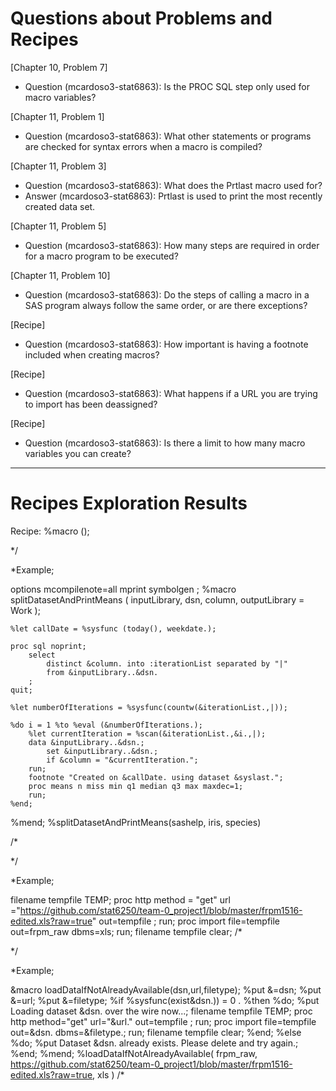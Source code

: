 # Questions about Problems and Recipes



[Chapter 10, Problem 7]
* Question (mcardoso3-stat6863):  Is the PROC SQL step only used for macro variables?



[Chapter 11, Problem 1]
* Question (mcardoso3-stat6863):  What other statements or programs are checked for syntax errors when a macro is compiled?



[Chapter 11, Problem 3]
* Question (mcardoso3-stat6863):  What does the Prtlast macro used for?
* Answer (mcardoso3-stat6863):  Prtlast is used to print the most recently created data set.


[Chapter 11, Problem 5]
* Question (mcardoso3-stat6863):  How many steps are required in order for a macro program to be executed?



[Chapter 11, Problem 10]
* Question (mcardoso3-stat6863):  Do the steps of calling a macro in a SAS program always follow the same order, or are there exceptions?



[Recipe]
* Question (mcardoso3-stat6863):  How important is having a footnote included when creating macros?



[Recipe]
* Question (mcardoso3-stat6863):  What happens if a URL you are trying to import has been deassigned?



[Recipe]
* Question (mcardoso3-stat6863):  Is there a limit to how many macro variables you can create?


***



# Recipes Exploration Results

Recipe:
%macro <macro-name> (<paramter list needed for macro>);
	<steps to determine the list of values to loop over>

*/

*Example;

options
	mcompilenote=all
	mprint
	symbolgen
;
%macro splitDatasetAndPrintMeans (
	inputLibrary,
	dsn,
	column,
	outputLibrary = Work
);

	%let callDate = %sysfunc (today(), weekdate.);

	proc sql noprint;
		select
			distinct &column. into :iterationList separated by "|"
			from &inputLibrary..&dsn.
		;
	quit;

	%let numberOfIterations = %sysfunc(countw(&iterationList.,|));

	%do i = 1 %to %eval (&numberOfIterations.);
		%let currentIteration = %scan(&iterationList.,&i.,|);
		data &inputLibrary..&dsn.;
			set &inputLibrary..&dsn.;
			if &column = "&currentIteration.";
		run;
		footnote "Created on &callDate. using dataset &syslast.";
		proc means n miss min q1 median q3 max maxdec=1;
		run;
	%end;
%mend;
%splitDatasetAndPrintMeans(sashelp, iris, species)


/*


*/

*Example;

filename tempfile TEMP;
proc http
	method = "get"
	url ="https://github.com/stat6250/team-0_project1/blob/master/frpm1516-edited.xls?raw=true"
	out=tempfile
	;
run;
proc import
	file=tempfile
	out=frpm_raw
	dbms=xls;
run;
filename tempfile clear;
/*

*/

*Example;

&macro loadDataIfNotAlreadyAvailable(dsn,url,filetype);
	%put &=dsn;
	%put &=url;
	%put &=filetype;
	%if
		%sysfunc(exist&dsn.)) = 0 .
	%then
		%do;
			%put Loading dataset &dsn. over the wire now...;
			filename tempfile TEMP;
			proc http
				method="get"
				url="&url."
				out=tempfile
				;
			run;
			proc import
				file=tempfile
				out=&dsn.
				dbms=&filetype.;
			run;
			filename tempfile clear;
		%end;
	%else
		%do;
			%put Dataset &dsn. already exists.  Please delete and try again.;
		%end;
%mend;
%loadDataIfNotAlreadyAvailable(
	frpm_raw,
	https://github.com/stat6250/team-0_project1/blob/master/frpm1516-edited.xls?raw=true,
	xls
)
/*


```


